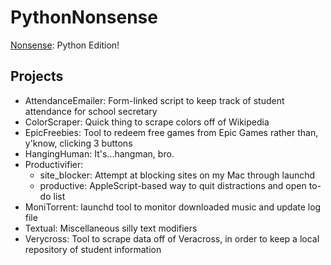# PythonNonsense

[Nonsense](https://gist.github.com/Nathansbud/a765ed74fd458035e417937da689b990): Python Edition!

## Projects
- AttendanceEmailer: Form-linked script to keep track of student attendance for school secretary 
- ColorScraper: Quick thing to scrape colors off of Wikipedia
- EpicFreebies: Tool to redeem free games from Epic Games rather than, y'know, clicking 3 buttons
- HangingHuman: It's...hangman, bro.
- Productivifier: 
    - site_blocker: Attempt at blocking sites on my Mac through launchd
    - productive: AppleScript-based way to quit distractions and open to-do list
- MoniTorrent: launchd tool to monitor downloaded music and update log file
- Textual: Miscellaneous silly text modifiers
- Verycross: Tool to scrape data off of Veracross, in order to keep a local repository of student information